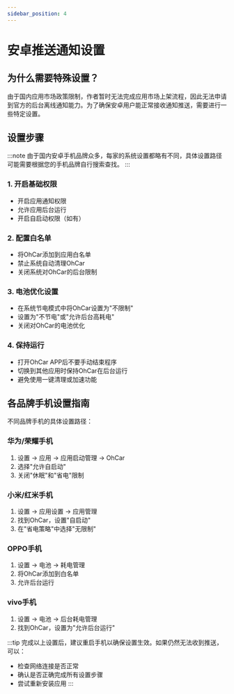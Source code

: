 ```yaml
---
sidebar_position: 4
---
```


# 安卓推送通知设置

## 为什么需要特殊设置？

由于国内应用市场政策限制，作者暂时无法完成应用市场上架流程，因此无法申请到官方的后台离线通知能力。为了确保安卓用户能正常接收通知推送，需要进行一些特定设置。

## 设置步骤

:::note
由于国内安卓手机品牌众多，每家的系统设置都略有不同，具体设置路径可能需要根据您的手机品牌自行搜索查找。
:::

### 1. 开启基础权限
- 开启应用通知权限
- 允许应用后台运行
- 开启自启动权限（如有）

### 2. 配置白名单
- 将OhCar添加到应用白名单
- 禁止系统自动清理OhCar
- 关闭系统对OhCar的后台限制

### 3. 电池优化设置
- 在系统节电模式中将OhCar设置为"不限制"
- 设置为"不节电"或"允许后台高耗电"
- 关闭对OhCar的电池优化

### 4. 保持运行
- 打开OhCar APP后不要手动结束程序
- 切换到其他应用时保持OhCar在后台运行
- 避免使用一键清理或加速功能

## 各品牌手机设置指南

不同品牌手机的具体设置路径：

### 华为/荣耀手机
1. 设置 -> 应用 -> 应用启动管理 -> OhCar
2. 选择"允许自启动"
3. 关闭"休眠"和"省电"限制

### 小米/红米手机
1. 设置 -> 应用设置 -> 应用管理
2. 找到OhCar，设置"自启动"
3. 在"省电策略"中选择"无限制"

### OPPO手机
1. 设置 -> 电池 -> 耗电管理
2. 将OhCar添加到白名单
3. 允许后台运行

### vivo手机
1. 设置 -> 电池 -> 后台耗电管理
2. 找到OhCar，设置为"允许后台运行"

:::tip
完成以上设置后，建议重启手机以确保设置生效。如果仍然无法收到推送，可以：
- 检查网络连接是否正常
- 确认是否正确完成所有设置步骤
- 尝试重新安装应用
:::
